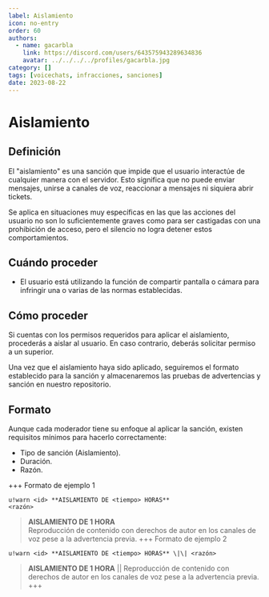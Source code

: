 ```yaml
---
label: Aislamiento
icon: no-entry
order: 60
authors:
  - name: gacarbla
    link: https://discord.com/users/643575943289634836
    avatar: ../../../../profiles/gacarbla.jpg
category: []
tags: [voicechats, infracciones, sanciones]
date: 2023-08-22
---
```

# Aislamiento

## Definición
El "aislamiento" es una sanción que impide que el usuario interactúe de cualquier manera con el servidor. Esto significa que no puede enviar mensajes, unirse a canales de voz, reaccionar a mensajes ni siquiera abrir tickets.

Se aplica en situaciones muy específicas en las que las acciones del usuario no son lo suficientemente graves como para ser castigadas con una prohibición de acceso, pero el silencio no logra detener estos comportamientos.

## Cuándo proceder
- El usuario está utilizando la función de compartir pantalla o cámara para infringir una o varias de las normas establecidas.

## Cómo proceder
Si cuentas con los permisos requeridos para aplicar el aislamiento, procederás a aislar al usuario. En caso contrario, deberás solicitar permiso a un superior.

Una vez que el aislamiento haya sido aplicado, seguiremos el formato establecido para la sanción y almacenaremos las pruebas de advertencias y sanción en nuestro repositorio.

## Formato
Aunque cada moderador tiene su enfoque al aplicar la sanción, existen requisitos mínimos para hacerlo correctamente:

- Tipo de sanción (Aislamiento).
- Duración.
- Razón.

+++ Formato de ejemplo 1
```
u!warn <id> **AISLAMIENTO DE <tiempo> HORAS**
<razón>
```
> **AISLAMIENTO DE 1 HORA**<br>
> Reproducción de contenido con derechos de autor en los canales de voz pese a la advertencia previa.
+++ Formato de ejemplo 2
```
u!warn <id> **AISLAMIENTO DE <tiempo> HORAS** \|\| <razón>
```
> **AISLAMIENTO DE 1 HORA** \|\| Reproducción de contenido con derechos de autor en los canales de voz pese a la advertencia previa.
+++